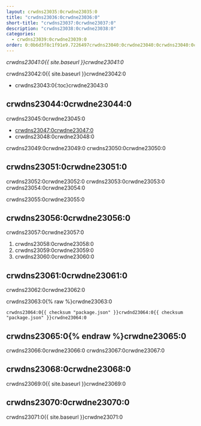 ```yaml
---
layout: crwdns23035:0crwdne23035:0
title: "crwdns23036:0crwdne23036:0"
short-title: "crwdns23037:0crwdne23037:0"
description: "crwdns23038:0crwdne23038:0"
categories:
  - crwdns23039:0crwdne23039:0
order: 0:0b6d3f8c1f91e9.7226497crwdns23040:0crwdne23040:0crwdns23040:0crwdne23040:0
---
```

*crwdns23041:0{{ site.baseurl }}crwdne23041:0*

crwdns23042:0{{ site.baseurl }}crwdne23042:0

- crwdns23043:0{:toc}crwdne23043:0

## crwdns23044:0crwdne23044:0

crwdns23045:0crwdne23045:0

- <a href="crwdns23046:0crwdne23046:0" target="_blank">crwdns23047:0crwdne23047:0</a>
- crwdns23048:0crwdne23048:0

crwdns23049:0crwdne23049:0 crwdns23050:0crwdne23050:0

## crwdns23051:0crwdne23051:0

crwdns23052:0crwdne23052:0 crwdns23053:0crwdne23053:0 crwdns23054:0crwdne23054:0

crwdns23055:0crwdne23055:0

## crwdns23056:0crwdne23056:0

crwdns23057:0crwdne23057:0

1. crwdns23058:0crwdne23058:0
2. crwdns23059:0crwdne23059:0
3. crwdns23060:0crwdne23060:0

## crwdns23061:0crwdne23061:0

crwdns23062:0crwdne23062:0

crwdns23063:0{% raw %}crwdne23063:0

    crwdns23064:0{{ checksum "package.json" }}crwdnd23064:0{{ checksum "package.json" }}crwdne23064:0    
    

## crwdns23065:0{% endraw %}crwdne23065:0

crwdns23066:0crwdne23066:0 crwdns23067:0crwdne23067:0

## crwdns23068:0crwdne23068:0

crwdns23069:0{{ site.baseurl }}crwdne23069:0

## crwdns23070:0crwdne23070:0

crwdns23071:0{{ site.baseurl }}crwdne23071:0